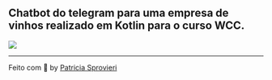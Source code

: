 ## Chatbot do telegram para uma empresa de vinhos realizado em Kotlin para o curso WCC.
<div>
<img src="https://res.cloudinary.com/dac23jyqr/image/upload/v1637361921/324D4461-899B-4C98-AA2B-3A7F8E0C3960_aqglqy.jpg">
</div>


---
Feito com :purple_heart:  by [Patricia Sprovieri](https://github.com/patyspro)

